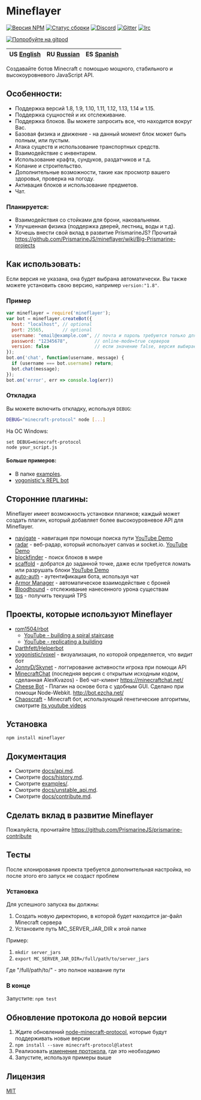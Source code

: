 # Mineflayer

[![Версия NPM](https://badge.fury.io/js/mineflayer.svg)](http://badge.fury.io/js/mineflayer)
[![Статус сборки](https://circleci.com/gh/PrismarineJS/mineflayer.svg?style=shield)](https://circleci.com/gh/PrismarineJS/mineflayer)
[![Discord](https://img.shields.io/badge/chat-on%20discord-brightgreen.svg)](https://discord.gg/GsEFRM8)
[![Gitter](https://img.shields.io/badge/chat-on%20gitter-brightgreen.svg)](https://gitter.im/PrismarineJS/general)
[![Irc](https://img.shields.io/badge/chat-on%20irc-brightgreen.svg)](https://irc.gitter.im/)

[![Попробуйте на gitpod](https://img.shields.io/badge/try-on%20gitpod-brightgreen.svg)](https://gitpod.io/#https://github.com/PrismarineJS/mineflayer)

| US [English](README.md) | RU [Russian](README_RU.md) | ES [Spanish](README_ES.md) |
|-------------------------|----------------------------|----------------------------|

Создавайте ботов Minecraft с помощью мощного, стабильного и высокоуровневого JavaScript API.

## Особенности:

 * Поддержка версий 1.8, 1.9, 1.10, 1.11, 1.12, 1.13, 1.14 и 1.15.
 * Поддержка сущностей и их отслеживание.
 * Поддержка блоков. Вы можете запросить все, что находится вокруг Вас.
 * Базовая физика и движение - на данный момент блок может быть полным, или пустым.
 * Атака существ и использование транспортных средств.
 * Взаимодействие с инвентарем.
 * Использование крафта, сундуков, раздатчиков и т.д.
 * Копание и строительство.
 * Дополнительные возможности, такие как просмотр вашего здоровья, проверка на погоду.
 * Активация блоков и использование предметов.
 * Чат.

### Планируется:

 * Взаимодействия со стойками для брони, наковальнями.
 * Улучшенная физика (поддержка дверей, лестниц, воды и т.д).
 * Хочешь внести свой вклад в развитие PrismarineJS? Прочитай https://github.com/PrismarineJS/mineflayer/wiki/Big-Prismarine-projects

## Как использовать:

Если версия не указана, она будет выбрана автоматически. Вы также можете установить свою версию,
например `version:"1.8"`.

### Пример
```js
var mineflayer = require('mineflayer');
var bot = mineflayer.createBot({
  host: "localhost", // optional
  port: 25565,       // optional
  username: "email@example.com", // почта и пароль требуются только для
  password: "12345678",          // online-mode=true серверов
  version: false                 // если значение false, версия выбирается автоматически. Вы также можете установить нужную версию, например `version:"1.8"`.
});
bot.on('chat', function(username, message) {
  if (username === bot.username) return;
  bot.chat(message);
});
bot.on('error', err => console.log(err))
```

### Откладка

Вы можете включить откладку, используя `DEBUG`:

```bash
DEBUG="minecraft-protocol" node [...]
```

На ОС Windows:
```
set DEBUG=minecraft-protocol
node your_script.js
```

#### Больше примеров:

 * В папке [examples](https://github.com/PrismarineJS/mineflayer/tree/master/examples).
 * [vogonistic's REPL bot](https://gist.github.com/vogonistic/4631678)

## Сторонние плагины:

Mineflayer имеет возможность установки плагинов; каждый может создать плагин, который добавляет
более высокоуровневое API для Mineflayer.

 * [navigate](https://github.com/andrewrk/mineflayer-navigate/) - навигация при помощи поиска пути [YouTube Demo](https://www.youtube.com/watch?v=O6lQdmRz8eE)
 * [radar](https://github.com/andrewrk/mineflayer-radar/) - веб-радар, который использует canvas и socket.io. [YouTube Demo](https://www.youtube.com/watch?v=FjDmAfcVulQ)
 * [blockfinder](https://github.com/Darthfett/mineflayer-blockFinder) - поиск блоков в мире
 * [scaffold](https://github.com/andrewrk/mineflayer-scaffold) - добратся до заданной точке, даже
 если требуется ломать или разрушать блоки [YouTube Demo](http://youtu.be/jkg6psMUSE0)
 * [auto-auth](https://github.com/G07cha/MineflayerAutoAuth) - аутентификация  бота, используя чат
 * [Armor Manager](https://github.com/G07cha/MineflayerArmorManager) - автоматическое взаимодействие с броней
 * [Bloodhound](https://github.com/Nixes/mineflayer-bloodhound) - отслеживание нанесенного урона существам
 * [tps](https://github.com/SiebeDW/mineflayer-tps) - получить текущий TPS

## Проекты, которые используют Mineflayer

 * [rom1504/rbot](https://github.com/rom1504/rbot)
   - [YouTube - building a spiral staircase](https://www.youtube.com/watch?v=UM1ZV5200S0)
   - [YouTube - replicating a building](https://www.youtube.com/watch?v=0cQxg9uDnzA)
 * [Darthfett/Helperbot](https://github.com/Darthfett/Helperbot)
 * [vogonistic/voxel](https://github.com/vogonistic/mineflayer-voxel) - визуализация, по которой
 определяется, что видит бот
 * [JonnyD/Skynet](https://github.com/JonnyD/Skynet) -  логгирование активности игрока при помощи API
 * [MinecraftChat](https://github.com/rom1504/MinecraftChat) (последняя версия с открытым исходным кодом, сделанная AlexKvazos) -  Веб чат-клиент <https://minecraftchat.net/>
 * [Cheese Bot](https://github.com/Minecheesecraft/Cheese-Bot) - Плагин на основе бота с удобным GUI. Сделано при помощи Node-Webkit. http://bot.ezcha.net/
 * [Chaoscraft](https://github.com/schematical/chaoscraft) - Minecraft бот, использующий генетические алгоритмы, смотрите [its youtube videos](https://www.youtube.com/playlist?list=PLLkpLgU9B5xJ7Qy4kOyBJl5J6zsDIMceH)

## Установка

`npm install mineflayer`

## Документация

 * Смотрите [docs/api.md](api_ru.md).
 * Смотрите [docs/history.md](history.md).
 * Смотрите [examples/](https://github.com/PrismarineJS/mineflayer/tree/master/examples).
 * Смотрите [docs/unstable_api.md](unstable_api.md).
 * Смотрите [docs/contribute.md](contribute.md).

## Сделать вклад в развитие Mineflayer

Пожалуйста, прочитайте https://github.com/PrismarineJS/prismarine-contribute

## Тесты

После клонирования проекта требуется дополнительная настройка, но после этого его запуск не создаст проблем

### Установка

Для успешного запуска вы должны:

1. Создать новую директорию, в которой будет находится jar-файл Minecraft сервера
2. Установите путь MC_SERVER_JAR_DIR к этой папке

Пример:

1. `mkdir server_jars`
2. `export MC_SERVER_JAR_DIR=/full/path/to/server_jars`

Где "/full/path/to/" - это полное название пути

### В конце

Запустите: `npm test`

## Обновление протокола до новой версии

1. Ждите обновлений
   [node-minecraft-protocol](https://github.com/PrismarineJS/node-minecraft-protocol),
   которые будут поддерживать новые версии 
2. `npm install --save minecraft-protocol@latest`
3. Реализовать [изменение протокола](http://wiki.vg/Protocol_History), где это необходимо
4. Запустите, используя примеры выше

## Лицензия

[MIT](LICENCE)
